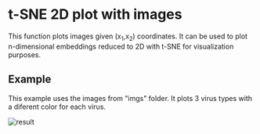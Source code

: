# t-SNE 2D plot with images
This function plots images given (x<sub>1</sub>,x<sub>2</sub>) coordinates. It can be used to plot n-dimensional embeddings reduced to 2D with t-SNE for visualization purposes.

## Example 

This example uses the images from "imgs" folder. It plots 3 virus types with a diferent color for each virus. 

![result](https://github.com/alfonmedela/plot_tSNE_with_images/blob/master/tsne.png)
